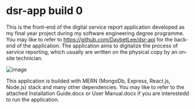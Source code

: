 # dsr-app build 0

This is the front-end of the digital service report application developed as my final year project during my software engineering degree programme.
You may like to refer to https://github.com/DaybetLee/dsr-api for the back-end of the application.
The application aims to digitalize the process of service reporting, which usually are written on the physical copy by an on-site technician.

![image](https://user-images.githubusercontent.com/55645717/122185847-03ef7700-cec0-11eb-9090-347519162a49.png)

This application is builded with MERN (MongoDb, Express, React.js, Node.js) stack and many other dependencies.
You may like to refer to the attached Installation Guide.docx or User Manual.docx if you are interestedd to run the application.

